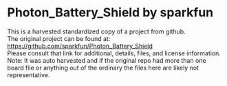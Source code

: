 
# Photon_Battery_Shield by sparkfun  
This is a harvested standardized copy of a project from github.  
The original project can be found at:  
https://github.com/sparkfun/Photon_Battery_Shield  
Please consult that link for additional, details, files, and license information.  
Note: It was auto harvested and if the original repo had more than one board file or anything out of the ordinary the files here are likely not representative.  
    